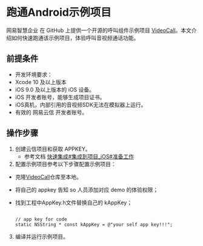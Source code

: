 # 跑通Android示例项目

网易智慧企业 在 GitHub 上提供一个开源的呼叫组件示例项目 [VideoCall](https://github.com/netease-kit/NEVideoCall-1to1/tree/master/NLiteAVDemo-iOS-ObjC)。本文介绍如何快速跑通该示例项目，体验呼叫音视频通话功能。

##  前提条件
  - 开发环境要求：
  - Xcode 10 及以上版本
  - iOS 9.0 及以上版本的 iOS 设备。
  - iOS 开发者账号，能够生成项目证书。
  - iOS真机，内部引用的音视频SDK无法在模拟器上运行。
  - 有效的 网易云信 开发者账号。

## 操作步骤
  1. 创建云信项目和获取 APPKEY。
       - 参考文档 [快速集成#集成到项目_iOS#准备工作](../开发文档/快速集成/集成到项目_iOS.md)
  2.  配置示例项目参考以下步骤配置示例项目：

   - 克隆[VideoCall](https://github.com/netease-kit/NEVideoCall-1to1/tree/master/NLiteAVDemo-iOS-ObjC)仓库至本地。

   - 将自己的 appkey 告知 so 人员添加对应 demo 的体验权限；

   - 找到工程中AppKey.h文件替换自己的 kAppKey；

     ```objc

     // app key for code
     static NSString * const kAppKey = @"your self app key!!!";
     
     ```
  3. 编译并运行示例项目。

